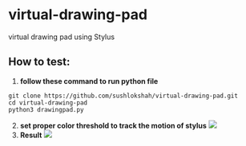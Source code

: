 # virtual-drawing-pad
virtual drawing pad using Stylus

## How to test:
1. **follow these command to run python file**
```shell
git clone https://github.com/sushlokshah/virtual-drawing-pad.git 
cd virtual-drawing-pad
python3 drawingpad.py
````
2. **set proper color threshold to track the motion of stylus**
![](https://github.com/sushlokshah/virtual-drawing-pad/blob/master/Peek%202021-07-19%2019-56.gif)
3. **Result**
![](https://github.com/sushlokshah/virtual-drawing-pad/blob/master/Peek%202021-07-19%2019-18.gif)
